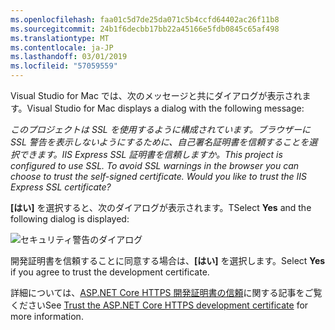 ```yaml
---
ms.openlocfilehash: faa01c5d7de25da071c5b4ccfd64402ac26f11b8
ms.sourcegitcommit: 24b1f6decbb17bb22a45166e5fdb0845c65af498
ms.translationtype: MT
ms.contentlocale: ja-JP
ms.lasthandoff: 03/01/2019
ms.locfileid: "57059559"
---
```

<span data-ttu-id="afe8a-101">Visual Studio for Mac では、次のメッセージと共にダイアログが表示されます。</span><span class="sxs-lookup"><span data-stu-id="afe8a-101">Visual Studio for Mac displays a dialog with the following message:</span></span>

<span data-ttu-id="afe8a-102">*このプロジェクトは SSL を使用するように構成されています。ブラウザーに SSL 警告を表示しないようにするために、自己署名証明書を信頼することを選択できます。IIS Express SSL 証明書を信頼しますか。*</span><span class="sxs-lookup"><span data-stu-id="afe8a-102">*This project is configured to use SSL. To avoid SSL warnings in the browser you can choose to trust the self-signed certificate. Would you like to trust the IIS Express SSL certificate?*</span></span>

<span data-ttu-id="afe8a-103">**[はい]** を選択すると、次のダイアログが表示されます。</span><span class="sxs-lookup"><span data-stu-id="afe8a-103">TSelect **Yes** and the following dialog is displayed:</span></span>

![セキュリティ警告のダイアログ](~/getting-started/_static/cert.png)

<span data-ttu-id="afe8a-105">開発証明書を信頼することに同意する場合は、**[はい]** を選択します。</span><span class="sxs-lookup"><span data-stu-id="afe8a-105">Select **Yes** if you agree to trust the development certificate.</span></span>

<span data-ttu-id="afe8a-106">詳細については、[ASP.NET Core HTTPS 開発証明書の信頼](xref:security/enforcing-ssl#trust-the-aspnet-core-https-development-certificate-on-windows-and-macos)に関する記事をご覧ください</span><span class="sxs-lookup"><span data-stu-id="afe8a-106">See [Trust the ASP.NET Core HTTPS development certificate](xref:security/enforcing-ssl#trust-the-aspnet-core-https-development-certificate-on-windows-and-macos) for more information.</span></span>